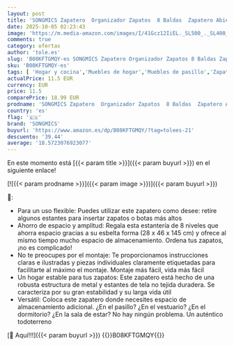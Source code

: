 ```yaml
---
layout: post
title: 'SONGMICS Zapatero  Organizador Zapatos  8 Baldas  Zapatero Abierto Estrecho  28 x 46 x 145 cm  Marco de Metal  Estantes de Tela no Tejida  para Pasillo  Dormitorio  Gris LSR024G02'
date: 2025-10-05 02:23:43
image: 'https://m.media-amazon.com/images/I/41Gcz12IiEL._SL500_._SL400_.jpg'
comments: true
category: ofertas
author: 'tole.es'
slug: 'B08KFTGMQY-es SONGMICS Zapatero Organizador Zapatos 8 Baldas Zapatero...'
sku: 'B08KFTGMQY-es'
tags: [ 'Hogar y cocina','Muebles de hogar','Muebles de pasillo','Zapateros','Zapateros de pasillo','songmics','zapatos','🇪🇸', ]
actualPrice: 11.5 EUR
currency: EUR
price: 11.5
comparePrice: 18.99 EUR
prodname: 'SONGMICS Zapatero  Organizador Zapatos  8 Baldas  Zapatero Abierto Estrecho  28 x 46 x 145 cm  Marco de Metal  Estantes de Tela no Tejida  para Pasillo  Dormitorio  Gris LSR024G02'
country: 'es'
flag: '🇪🇸'
brand: 'SONGMICS'
buyurl: 'https://www.amazon.es/dp/B08KFTGMQY/?tag=tolees-21'
descuento: '39.44'
average: '18.5723076923077'
---
```


En este momento está [{{< param title >}}]({{< param buyurl >}}) en el siguiente enlace!

[![{{< param prodname >}}]({{< param image >}})]({{< param buyurl >}})

🔎:

- Para un uso flexible: Puedes utilizar este zapatero como desee: retire algunos estantes para insertar zapatos o botas más altos
- Ahorro de espacio y amplitud: Regala esta estantería de 8 niveles que ahorra espacio gracias a su esbelta forma (28 x 46 x 145 cm) y ofrece al mismo tiempo mucho espacio de almacenamiento. Ordena tus zapatos, ¡no es complicado!
- No te preocupes por el montaje: Te proporcionamos instrucciones claras e ilustradas y piezas individuales claramente etiquetadas para facilitarte al máximo el montaje. Montaje más fácil, vida más fácil
- Un hogar estable para tus zapatos: Este zapatero está hecho de una robusta estructura de metal y estantes de tela no tejida duradera. Se caracteriza por su gran estabilidad y su larga vida útil
- Versátil: Coloca este zapatero donde necesites espacio de almacenamiento adicional. ¿En el pasillo? ¿En el vestuario? ¿En el dormitorio? ¿En la sala de estar? No hay ningún problema. Un auténtico todoterreno

[🛒 Aquí!!!]({{< param buyurl >}})
{{<world>}}B08KFTGMQY{{</world>}}
